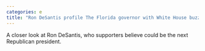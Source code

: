 ```yaml
---
categories: e
title: "Ron DeSantis profile The Florida governor with White House buzz"
---
```

A closer look at Ron DeSantis, who supporters believe could be the next Republican president.